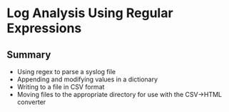 # Log Analysis Using Regular Expressions

## Summary

* Using regex to parse a syslog file
* Appending and modifying values in a dictionary
* Writing to a file in CSV format
* Moving files to the appropriate directory for use with the CSV->HTML converter
